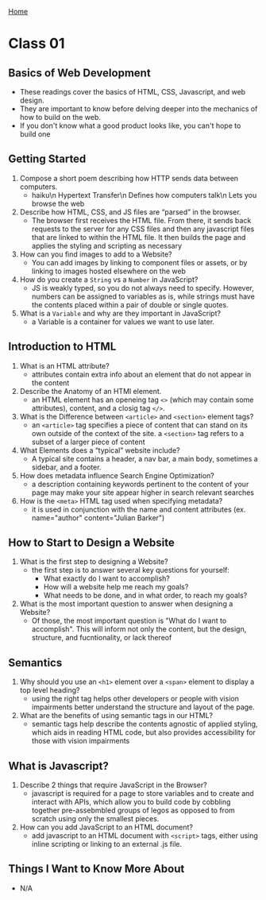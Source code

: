 [Home](README.md)

# Class 01

## Basics of Web Development

- These readings cover the basics of HTML, CSS, Javascript, and web design.
- They are important to know before delving deeper into the mechanics of how to build on the web.
- If you don't know what a good product looks like, you can't hope to build one

## Getting Started

1. Compose a short poem describing how HTTP sends data between computers.
    - haiku\n
Hypertext Transfer\n
Defines how computers talk\n
Lets you browse the web
2. Describe how HTML, CSS, and JS files are “parsed” in the browser.
    - The browser first receives the HTML file. From there, it sends back requests to the server for any CSS files and then any javascript files that are linked to within the HTML file. It then builds the page and applies the styling and scripting as necessary
3. How can you find images to add to a Website?
    - You can add images by linking to component files or assets, or by linking to images hosted elsewhere on the web
4. How do you create a `String` vs a `Number` in JavaScript?
    - JS is weakly typed, so you do not always need to specify. However, numbers can be assigned to variables as is, while strings must have the contents placed within a pair of double or single quotes.
5. What is a `Variable` and why are they important in JavaScript?
    - a Variable is a container for values we want to use later.

## Introduction to HTML

1. What is an HTML attribute?
    - attributes contain extra info about an element that do not appear in the content
2. Describe the Anatomy of an HTMl element.
    - an HTML element has an openeing tag `<>` (which may contain some attributes), content, and a closig tag `</>`.
3. What is the Difference between `<article>` and `<section>` element tags?
    - an `<article>` tag specifies a piece of content that can stand on its own outside of the context of the site. a `<section>` tag refers to a subset of a larger piece of content
4. What Elements does a “typical” website include?
    - A typical site contains a header, a nav bar, a main body, sometimes a sidebar, and a footer.
5. How does metadata influence Search Engine Optimization?
    - a description containing keywords pertinent to the content of your page may make your site appear higher in search relevant searches
6. How is the `<meta>` HTML tag used when specifying metadata?
    - it is used in conjunction with the name and content attributes (ex. name="author" content="Julian Barker")

## How to Start to Design a Website

1. What is the first step to designing a Website?
    - the first step is to answer several key questions for yourself:
        - What exactly do I want to accomplish?
        - How will a website help me reach my goals?
        - What needs to be done, and in what order, to reach my goals?
2. What is the most important question to answer when designing a Website?
    - Of those, the most important question is "What do I want to accomplish". This will inform not only the content, but the design, structure, and fucntionality, or lack thereof

## Semantics

1. Why should you use an `<h1>` element over a `<span>` element to display a top level heading?
    - using the right tag helps other developers or people with vision impairments better understand the structure and layout of the page.
2. What are the benefits of using semantic tags in our HTML?
    - semantic tags help describe the contents agnostic of applied styling, which aids in reading HTML code, but also provides accessibility for those with vision impairments

## What is Javascript?

1. Describe 2 things that require JavaScript in the Browser?
    - javascript is required for a page to store variables and to create and interact with APIs, which allow you to build code by cobbling together pre-assebmbled groups of legos as opposed to from scratch using only the smallest pieces.
2. How can you add JavaScript to an HTML document?
    - add javascript to an HTML document with `<script>` tags, either using inline scripting or linking to an external .js file.

## Things I Want to Know More About

- N/A

